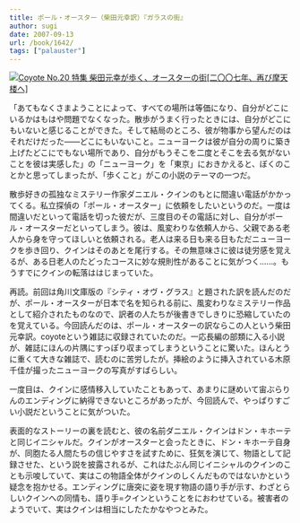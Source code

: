 ```yaml
---
title: ポール・オースター（柴田元幸訳）『ガラスの街』
author: sugi
date: 2007-09-13
url: /book/1642/
tags: ["palauster"]
---
```

<a href="http://www.amazon.co.jp/exec/obidos/ASIN/4884182081/chezsugi-22/ref=nosim/" name="amazletlink" target="_blank"><img src="http://i2.wp.com/ec2.images-amazon.com/images/I/51JSyR4lnFL.SL160.jpg?w=660" alt="Coyote No.20 特集 柴田元幸が歩く、オースターの街[二〇〇七年、再び摩天楼へ]" class="photo" data-recalc-dims="1" /></a>

「あてもなくさまようことによって、すべての場所は等価になり、自分がどこにいるかはもはや問題でなくなった。散歩がうまく行ったときには、自分がどこにもいないと感じることができた。そして結局のところ、彼が物事から望んだのはそれだけだった――どこにもいないこと。ニューヨークは彼が自分の周りに築き上げたどこにでもない場所であり、自分がもうそこを二度とそこを去る気がないことを彼は実感した」の「ニューヨーク」を「東京」におきかえると、ぼくのことかと思ってしまったが、「歩くこと」がこの小説のテーマの一つだ。

散歩好きの孤独なミステリー作家ダニエル・クインのもとに間違い電話がかかってくる。私立探偵の「ポール・オースター」に依頼をしたいというのだ。一度は間違いだといって電話を切った彼だが、三度目のその電話に対し、自分がポール・オースターだといってしまう。彼は、風変わりな依頼人から、父親である老人から身を守ってほしいと依頼される。老人は来る日も来る日もただニューヨークを歩き回り、クインはそのあとを尾行する。その無意味さに彼は徒労感を覚えるが、ある日老人のたどったコースに妙な規則性があることに気がつく......。もうすでにクインの転落ははじまっていた。

再読。前回は角川文庫版の『シティ・オヴ・グラス』と題された訳を読んだのだが、ポール・オースターが日本で名を知られる前に、風変わりなミステリー作品として紹介されたものなので、訳者の人たちが後書きでしきりに恐縮していたのを覚えている。今回読んだのは、ポール・オースターの訳ならこの人という柴田元幸訳。coyoteという雑誌に収録されていたのだ。一応長編の部類に入る小説が、雑誌にほんの片隅にすっぽり収まってしまうということに驚いた。ほんとうに重くて大きな雑誌で、読むのに苦労したが。挿絵のように挿入されている木原千佳が撮ったニューヨークの写真がすばらしい。

一度目は、クインに感情移入していたこともあって、あまりに謎めいて宙ぶらりんのエンディングに納得できないところがあったが、今回読んで、やっぱりすごい小説だということに気がついた。

表面的なストーリーの裏を読むと、彼の名前ダニエル・クインはドン・キホーテと同じイニシャルだ。クインがオースターと会ったときに、ドン・キホーテ自身が、同胞たる人間たちの信じやすさを試すために、狂気を演じて、物語として記録させた、という説を披露されるが、これはたぶん同じイニシャルのクインのことも示唆していて、実はこの物語全体がクインのしくんだものではないかという疑念を抱かせる。エンディングに唐突に姿を現す物語の語り手が示す、わざとらしいクインへの同情も、語り手=クインということをにおわせている。被害者のようでいて、実はクインは相当にしたたかなやつとみた。

